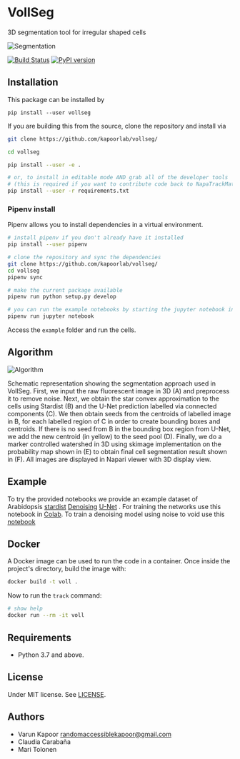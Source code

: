 # VollSeg
3D segmentation tool for irregular shaped cells

![Segmentation](https://github.com/kapoorlab/VollSeg/blob/main/images/Seg_compare-big.png)

[![Build Status](https://travis-ci.com/kapoorlab/vollseg.svg?branch=master)](https://travis-ci.com/github/kapoorlab/vollseg)
[![PyPI version](https://img.shields.io/pypi/v/vollseg.svg?maxAge=2591000)](https://pypi.org/project/vollseg/)
## Installation
This package can be installed by 


`pip install --user vollseg`

If you are building this from the source, clone the repository and install via

```bash
git clone https://github.com/kapoorlab/vollseg/

cd vollseg

pip install --user -e .

# or, to install in editable mode AND grab all of the developer tools
# (this is required if you want to contribute code back to NapaTrackMater)
pip install --user -r requirements.txt
```


### Pipenv install

Pipenv allows you to install dependencies in a virtual environment.

```bash
# install pipenv if you don't already have it installed
pip install --user pipenv

# clone the repository and sync the dependencies
git clone https://github.com/kapoorlab/vollseg/
cd vollseg
pipenv sync

# make the current package available
pipenv run python setup.py develop

# you can run the example notebooks by starting the jupyter notebook inside the virtual env
pipenv run jupyter notebook
```

Access the `example` folder and run the cells.

## Algorithm
![Algorithm](https://github.com/kapoorlab/VollSeg/blob/main/images/Seg_pipe-git.png)

Schematic representation showing the segmentation approach used in VollSeg. First, we input the raw fluorescent image in 3D (A) and preprocess it to remove noise. Next, we obtain the star convex approximation to the cells using Stardist (B) and the U-Net prediction labelled via connected components (C). We then obtain seeds from the centroids of labelled image in B, for each labelled region of C in order to create bounding boxes and centroids. If there is no seed from B in the bounding box region from U-Net, we add the new centroid (in yellow) to the seed pool (D). Finally, we do a marker controlled watershed in 3D using skimage implementation on the probability map shown in (E) to obtain final cell segmentation result shown in (F). All images are displayed in Napari viewer with 3D display view.
     
## Example

To try the provided notebooks we provide an example dataset of Arabidopsis [stardist]([![DOI](https://zenodo.org/badge/DOI/10.5281/zenodo.5227304.svg)](https://doi.org/10.5281/zenodo.5227304)) [Denoising]([![DOI](https://zenodo.org/badge/DOI/10.5281/zenodo.5227316.svg)](https://doi.org/10.5281/zenodo.5227316)
) [U-Net]([![DOI](https://zenodo.org/badge/DOI/10.5281/zenodo.5227301.svg)](https://doi.org/10.5281/zenodo.5227301)
) . For training the networks use this notebook in [Colab](https://github.com/kapoorlab/VollSeg/blob/main/examples/Train/ColabTrainModel.ipynb). To train a denoising model using noise to void use this [notebook](https://github.com/kapoorlab/VollSeg/blob/main/examples/Train/ColabN2VTrain.ipynb) 



## Docker

A Docker image can be used to run the code in a container. Once inside the project's directory, build the image with:

~~~bash
docker build -t voll .
~~~

Now to run the `track` command:

~~~bash
# show help
docker run --rm -it voll
~~~


## Requirements

- Python 3.7 and above.


## License

Under MIT license. See [LICENSE](LICENSE).

## Authors

- Varun Kapoor <randomaccessiblekapoor@gmail.com>
- Claudia Carabaña
- Mari Tolonen
